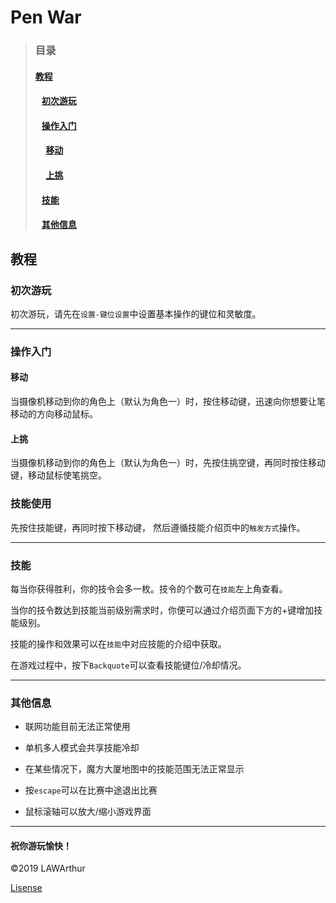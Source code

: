 # Pen War #

> ### 目录 ###
> 
> #### [教程](#教程) ####
> 
> #### &nbsp;&nbsp; [初次游玩](#初次游玩) ####
> 
> #### &nbsp;&nbsp; [操作入门](#操作入门) ####
> 
> #### &nbsp;&nbsp;&nbsp;&nbsp; [移动](#移动) ####
> 
> #### &nbsp;&nbsp;&nbsp;&nbsp; [上挑](#上挑) ####
> 
> #### &nbsp;&nbsp; [技能](#技能) ####
> 
> #### &nbsp;&nbsp; [其他信息](#其他信息) ####

## 教程 ##

### 初次游玩 ###

初次游玩，请先在`设置-键位设置`中设置基本操作的键位和灵敏度。

---

### 操作入门 ###

#### 移动 ####

当摄像机移动到你的角色上（默认为角色一）时，按住移动键，迅速向你想要让笔移动的方向移动鼠标。

#### 上挑 ####

当摄像机移动到你的角色上（默认为角色一）时，先按住挑空键，再同时按住移动键，移动鼠标使笔挑空。

### 技能使用 ###

先按住技能键，再同时按下移动键， 然后遵循技能介绍页中的`触发方式`操作。

---

### 技能 ###

每当你获得胜利，你的技令会多一枚。技令的个数可在`技能`左上角查看。

当你的技令数达到技能当前级别需求时，你便可以通过介绍页面下方的+键增加技能级别。

技能的操作和效果可以在`技能`中对应技能的介绍中获取。

在游戏过程中，按下`Backquote`可以查看技能键位/冷却情况。

---

### 其他信息 ###

- 联网功能目前无法正常使用

- 单机多人模式会共享技能冷却

- 在某些情况下，魔方大厦地图中的技能范围无法正常显示

- 按`escape`可以在比赛中途退出比赛

- 鼠标滚轴可以放大/缩小游戏界面

---

#### 祝你游玩愉快！ ####

&copy;2019 LAWArthur

[Lisense](https://www.gnu.org/licenses/ "GNU General Public Lisense")
